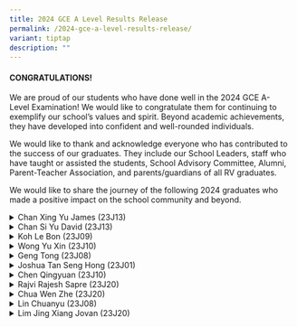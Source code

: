 ```yaml
---
title: 2024 GCE A Level Results Release
permalink: /2024-gce-a-level-results-release/
variant: tiptap
description: ""
---
```

<h4><strong>CONGRATULATIONS!</strong></h4>
<p>We are proud of our&nbsp;students who have done well in the 2024 GCE&nbsp;A-Level&nbsp;Examination!
We would like to congratulate them for continuing to exemplify our school’s
values and spirit.&nbsp;Beyond academic achievements, they have developed
into confident and well-rounded individuals.</p>
<p>We would like to thank and acknowledge everyone who has contributed to
the success of our graduates. They include our School Leaders, staff who
have taught or assisted the students, School Advisory Committee, Alumni,
Parent-Teacher Association, and parents/guardians of all RV graduates.</p>
<p>We would like to share the journey of the following 2024 graduates who
made&nbsp;a&nbsp;positive impact on the school community and beyond.</p>
<div data-type="detailGroup" class="isomer-accordion isomer-accordion-white">
<details class="isomer-details">
<summary>Chan Xing Yu James (23J13)</summary>
<div data-type="detailsContent" class="isomer-details-content">
<p></p>
<div class="isomer-image-wrapper">
<img style="width: 50%;" height="auto" width="100%" alt="" src="/images/2024 GCE A Level /23J13_08_4R.jpg">
</div>
<p>James is a promising young scientist who has a strong passion for Science,
Technology, Engineering, and Mathematics (STEM). This can be seen from
his active involvement in various workshops and enrichment programmes,
including the Young Defence Scientists Programme (YDSP) World of Science
modules in Computer Security and Quantum Technologies, YDSP Enrichment
Workshops, and the SWIFT Accelerator Programme. As the President of the
school’s Science Leaders Academy (SLA), James was committed to promoting
STEM education when planning the inaugural RV STEM Festival 2024 and fostering
strong bonds within the academy. A pivotal moment in James's journey was
his YDSP experience at the DSO National Laboratories. Here, he researched
on artificial intelligence, chatbots, and the security of large language
models. This project was particularly significant as it allowed James and
his twin brother, David, to explore uncharted territory in research. They
traversed the entire research cycle, from hypothesis formulation to data
analysis and conclusion drawing, gaining invaluable insights into the differences
between practical skills and research methodologies. His strong interest
in cybersecurity is evident from his role as Vice President of the school’s
Capture-The-Flag (CTF), where he planned training sessions and achieved
impressive rankings in cybersecurity competitions. In his free time, he
attended online courses such as Harvard's cybersecurity and TryHackMe.
He also actively participated in competitions with the locally founded
"Singapore Students Merger Team", co-founded by David. This team participates
in Capture-The-Flag (CTF) cybersecurity competitions, fostering a community
of learning and skill development. It swiftly rose to prominence, becoming
one of the top teams in Singapore. James played a crucial role in recruiting
new members, organising training sessions, and promoting events within
their networks. As James continues his journey in STEM, he stands as an
inspiration to his peers and juniors alike. His story is one of relentless
pursuit of knowledge, unwavering dedication to innovation, and a deep-seated
desire to make a positive impact on the world through STEM.</p>
<p><strong>&nbsp;</strong>
</p>
</div>
</details>
<details class="isomer-details">
<summary>Chan Si Yu David (23J13)</summary>
<div data-type="detailsContent" class="isomer-details-content">
<p></p>
<div class="isomer-image-wrapper">
<img style="width: 50%;" height="auto" width="100%" alt="" src="/images/2024 GCE A Level /Chan_Si_Yu_David.jpg">
</div>
<p>David demonstrates an exceptional aptitude for technology, evident in
his founding of the "Singapore Students Merger Team". This team participates
in Capture-The-Flag (CTF) cybersecurity competitions, fostering a community
of learning and skill development. Comprising highly skilled student participants,
it swiftly rose to become one of Singapore's top competition teams. David’s
innovative approaches to team building, skill development, and outreach
efforts reflect his commitment to nurturing Singapore's young cybersecurity
talent. His prowess and efforts are further evidenced by his victory in
the Cyber Security Agency of Singapore’s Advanced Youth Cyber Exploration
Programme 2023 and his leadership of the school team to emerge as champions
in the international OS CTF 2024 competition. Internships at the Ministry
of Home Affairs and DSO National Laboratories, coupled with his DSTA Junior
College Scholarship, further underscore his passion and potential in the
field of cybersecurity. David’s leadership skills shine through in his
various roles: Vice President of the Mathematics Leaders Academy, Director
of the school’s inaugural STEM Fest, Vice President of the school’s Chess
Club, and EXCO member of Infocomm Club. His leadership abilities and active
engagement in academic and community endeavours exemplify his unwavering
pursuit of excellence.</p>
<p></p>
</div>
</details>
<details class="isomer-details">
<summary>Koh Le Bon (23J09)</summary>
<div data-type="detailsContent" class="isomer-details-content">
<p></p>
<div class="isomer-image-wrapper">
<img style="width: 100%" height="auto" width="100%" alt="" src="/images/2024 GCE A Level /Koh_Le_Bon_optimized.png">
</div>
<p>As a Wushu athlete in the national team, Koh Le Bon exemplifies the pinnacle
of dedication, skill, and discipline. His stellar performance earned him
top honours in two events at the National School Games of 2023 and a silver
medal in the Qiangshu category at the International Wushu Invitational
Tournament 2024 in Jiangsu, China. Le Bon’s wushu journey was not without
its setbacks. In J1, he had an injury which prevented him from training
for the Asian Wushu Junior trials. Although he was disappointed at having
missed a golden opportunity, he chose to focus on his recovery, working
diligently with his physiotherapist and coaches rather than dwelling on
the missed trials. As Le Bon was gearing up to represent Singapore in the
Asian Wushu Championships in September 2024, an untimely injury compelled
him to withdraw from the competition. This was frustrating for him but
he recognised that the situation was largely beyond his control and chose
to redirect his energy towards his A-Level preparation, viewing this as
the most constructive way to move forward. Beyond competitions, Le Bon
was so passionate about wushu that he volunteered to perform and choreograph
wushu routines for Chingay when he was in J1. In the following year, he
took on the challenge of leading and teaching children aged 12 and below
to perform. This was no mean feat as he had to choreograph routines that
were manageable for the young performers, many of whom lacked a strong
wushu foundation. He also had to constantly adapt and finetune the choreography
to accommodate Chingay’s evolving artistic vision. Le Bon's remarkable
journey culminated in his nomination as the school's valedictorian, a testament
to his all-round achievements and the impact he has made on his school
community. His story is truly inspiring, demonstrating how the application
of adaptability and resilience helped him overcome all odds.</p>
</div>
</details>
<details class="isomer-details">
<summary>Wong Yu Xin (23J10)</summary>
<div data-type="detailsContent" class="isomer-details-content">
<p></p>
<div class="isomer-image-wrapper">
<img style="width: 50%;" height="auto" width="100%" alt="" src="/images/2024 GCE A Level /Wong_Yu_Xin.jpg">
</div>
<p>Throughout Yu Xin’s tenure as Vice-President of the Junior College Students’
Council, she has demonstrated exceptional leadership skills. She helmed
numerous school events successfully, including serving as Chairperson of
Boon Lay Countdown 2024 and Programme Committee Head for the Y.LEAD seminar.
&nbsp;At the core of Yu Xin's leadership approach is a strong belief in
people-centricity and compassion. She is empathetic towards her peers and
has a keen understanding of their strengths. Her confidence and willingness
to voice her convictions, even in challenging situations, have made her
a dependable and inspiring role model. Despite her heavy school commitments,
she found time to assist children of diverse backgrounds and needs in their
studies every week under the Budding Minds Programme. She also volunteered
as a production crew member for Chingay Parade Singapore 2024, allowing
her to engage with various social groups beyond the school community. &nbsp;</p>
</div>
</details>
<details class="isomer-details">
<summary>Geng Tong (23J08)</summary>
<div data-type="detailsContent" class="isomer-details-content">
<p></p>
<div class="isomer-image-wrapper">
<img style="width: 50%;" height="auto" width="100%" alt="" src="/images/2024 GCE A Level /Geng_Tong.jpg">
</div>
<p>Geng Tong is a dedicated community leader, serving as team leader of the
Boon Lay Youth PAP and secretary of the Boon Lay Resident Network for Zone
D in 2023 to strengthen community engagement. She collaborated with six
disability organisations, helped at weekly Meet-The-People Sessions, and
participated in community initiatives by facilitating engagement with the
residents. Her dedication to service was also evident in school where she
curated cultural events, including the annual China Studies Perspective
Forum in partnership with Business China, in her capacity as EXCO member
of the Bicultural Leaders Academy (BLA). Geng Tong led her team to clinch
the championship at the Hwa Chong China Studies in Chinese Forum 2023 and
was named Best Speaker in the Singapore Chinese Debate Invitational 2023,
where her team secured the national 1st runner-up position. She is also
passionate about the creative arts – her short film, co-produced with a
classmate, explored the theme of “World Around Me” at a student visual
storytelling competition in 2024, securing the second-place position in
its category.</p>
</div>
</details>
<details class="isomer-details">
<summary>Joshua Tan Seng Hong (23J01)</summary>
<div data-type="detailsContent" class="isomer-details-content">
<p></p>
<p>As President of the Bicultural Leaders Academy (BLA), Joshua demonstrated
a strong commitment to promoting Chinese language and culture by spearheading
innovative initiatives. These included a hands-on Pineapple Tart Workshop,
where participants learned to craft this traditional Lunar New Year delicacy,
and the creation of an exclusive Red Packet design for the school, incorporating
elements of Chinese art and symbolism. His keen interest in global affairs
is evident from his active participation in political science and international
relations forums. Notably, Joshua served as a moderator at the 2023 China
Studies Perspective Forum, showcasing his ability to facilitate high-level
discussions on complex global issues. An inventive thinker, his interdisciplinary
research on plant-based meat earned him the Outstanding Award at the Bicultural
Studies Programme (BSP) Symposium. Joshua’s zeal for bicultural studies
is infectious, as he actively encouraged his peers to pursue this field.
His enthusiasm illustrates the rewards that come from embracing and synthesising
diverse cultural perspectives.</p>
</div>
</details>
<details class="isomer-details">
<summary>Chen Qingyuan (23J10)</summary>
<div data-type="detailsContent" class="isomer-details-content">
<p></p>
<p>Qingyuan demonstrated leadership as President of the Mathematics Leaders
Academy (MLA) and co-founder of the school’s Informatics Olympiad team,
mentoring juniors and fostering a love for learning. As Director of the
inaugural RVHS Science, Technology, Engineering and Mathematics (STEM)
Festival, he promoted STEM education among primary students. His proficiency
in foreign languages, natural sciences, mathematics, and computational
modelling has earned him several accolades, including an opportunity to
represent Singapore at the International Science School held at the University
of Sydney. From this overseas attachment, he gained valuable insights which
he applied to the planning of MLA’s Overseas Experiential Learning Programme,
Sydney (Australia). His passion for STEM is evident in his commitment to
tackling global issues. His innovative proposal to improve seawater desalination
efficiency, addressing the critical issue of water scarcity, earned him
a Gold award at the Singapore Science and Engineering Fair 2024. Seeking
real-world experiences, Qingyuan worked at Defence Science and Technology
Agency (DSTA) and volunteered for the Youth STEM Empowerment Programme.
His service in these areas reflects his belief in giving back to the community
by sharing his acquired knowledge.</p>
</div>
</details>
<details class="isomer-details">
<summary>Rajvi Rajesh Sapre (23J20)</summary>
<div data-type="detailsContent" class="isomer-details-content">
<p></p>
<p>As Vice-President of The Eco-Sustainability Leadership Academy (TESLA),
Rajvi played a key role in advancing environmental sustainability initiatives.
She collaborated with an environmental social enterprise to set up a booth
at the Eco-Carnival@PassionWave. This initiative raised awareness about
sustainable fashion and responsible consumption. She also mentored primary
school students on environmental sustainability, inspiring them to adopt
eco-friendly practices. Her commitment to sustainability extended to hands-on
initiatives like vermicomposting, where she explored effective waste management
solutions to reduce food waste. Beyond TESLA, Rajvi leads by example, incorporating
eco-friendly practices into her daily life and encouraging mindful resource
use among her peers and family. Through her leadership, advocacy, and initiatives,
she has made a meaningful impact in raising environmental awareness and
action.</p>
</div>
</details>
<details class="isomer-details">
<summary>Chua Wen Zhe (23J20)</summary>
<div data-type="detailsContent" class="isomer-details-content">
<p></p>
<p>As President of Chinese Orchestra (CO), Wen Zhe was a talented Sheng player
who made creative musical arrangements for CO. His musicianship was recognised
by the Singapore National Youth Chinese Orchestra which gave him the opportunity
to grow his experience through four overseas concerts and exchanges in
Malaysia, as well as local concerts. A member of the Humanities and Social
Sciences Leaders Academy (HSSLA), Wen Zhe had a deep passion for Geography,
as seen from his participation in an urban planning competition, “Challenge
for the Urban and Built Environment”. His team’s redevelopment proposal
and design scheme for Jurong Hill and Bird Park earned them a Certificate
of Merit, showcasing his ability to apply classroom knowledge to real-world
urban planning. His love for the humanities translated into a desire to
mentor his junior academy members to cultivate intellectual curiosity and
humanist ideals via the academy's School-wide "HSSLA Now!" programme which
seeks to spark a deeper interest in Humanities among students.</p>
</div>
</details>
<details class="isomer-details">
<summary>Lin Chuanyu (23J08)</summary>
<div data-type="detailsContent" class="isomer-details-content">
<p></p>
<p>As President of Venture Scouts, Chuanyu developed innovative training
methods, inspired in his juniors a passion for Scouting, and motivated
them to strive for the President’s Scout Award. His involvement in national
Scouting events helped spread enthusiasm for outdoor activities. He transformed
a Values-in-Action (VIA) project, undertaken by his Venture Scouts peers,
into his Venture service project, benefiting seniors in the community (
<a rel="noopener noreferrer nofollow" target="_blank">https://www.zaobao.com.sg/news/singapore/story20241202-5450170</a>). Despite
his numerous commitments, including History and Current Affairs Society
(HACAS) and RV Model United Nations (RVMUN) responsibilities, scout assessments,
chairperson duties, and academic pursuits, Chuanyu successfully balanced
these with his preparation for the President’s Scout Award, which he ultimately
achieved. Known for his humility and determination, Chuanyu exemplifies
the qualities of a well-rounded and dedicated leader.</p>
<p></p>
</div>
</details>
<details class="isomer-details">
<summary>Lim Jing Xiang Jovan (23J20)</summary>
<div data-type="detailsContent" class="isomer-details-content">
<p></p>
<p>Jovan demonstrated exceptional resilience in his academic journey as he
sought to overcome his learning challenges. He proactively developed and
diligently practised reading and visualisation strategies to enhance his
reading speed and comprehension. He stepped out of his comfort zone to
connect with others through community service and initiated a project “Rainbow
Heroes”, an empowerment programme for young adults with special needs.
Jovan also volunteered regularly at a reading programme for underprivileged
children and shared his own experiences of learning as well as his passion
for Literature in English, with the hope that his personal journey would
inspire and create an everlasting positive impact. In the Student Editorial
Club, his creative flair found expression in his role as Head of Publicity.
Jovan’s journey, marked by perseverance and courage, is an inspiration
to all.</p>
</div>
</details>
</div>
<p></p>